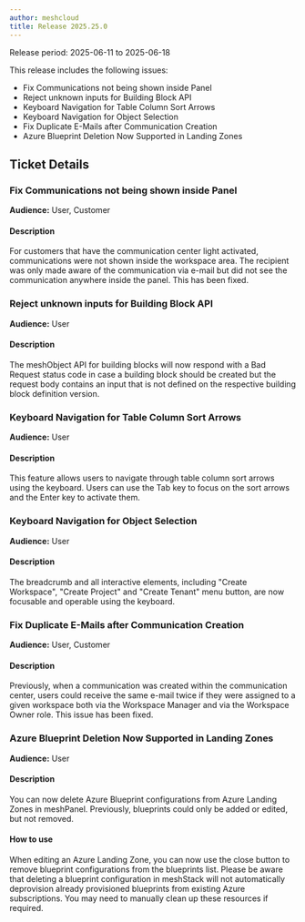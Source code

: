 ```yaml
---
author: meshcloud
title: Release 2025.25.0
---
```


Release period: 2025-06-11 to 2025-06-18

This release includes the following issues:
* Fix Communications not being shown inside Panel
* Reject unknown inputs for Building Block API
* Keyboard Navigation for Table Column Sort Arrows
* Keyboard Navigation for Object Selection
* Fix Duplicate E-Mails after Communication Creation
* Azure Blueprint Deletion Now Supported in Landing Zones
<!--truncate-->

## Ticket Details
### Fix Communications not being shown inside Panel
**Audience:** User, Customer<br>

#### Description
For customers that have the communication center light activated,
communications were not shown inside the workspace area. The recipient was
only made aware of the communication via e-mail but did not see the
communication anywhere inside the panel. This has been fixed.

### Reject unknown inputs for Building Block API
**Audience:** User<br>

#### Description
The meshObject API for building blocks will now respond
with a Bad Request status code in case a building block
should be created but the request body contains an input
that is not defined on the respective building block
definition version.

### Keyboard Navigation for Table Column Sort Arrows
**Audience:** User<br>

#### Description
This feature allows users to navigate through table column sort arrows using the keyboard.
Users can use the Tab key to focus on the sort arrows and the Enter key to activate them.

### Keyboard Navigation for Object Selection
**Audience:** User<br>

#### Description
The breadcrumb and all interactive elements, including "Create Workspace", "Create Project" and "Create Tenant"
menu button, are now focusable and operable using the keyboard.

### Fix Duplicate E-Mails after Communication Creation
**Audience:** User, Customer<br>

#### Description
Previously, when a communication was created within the communication center,
users could receive the same e-mail twice if they were assigned to a given
workspace both via the Workspace Manager and via the Workspace Owner role.
This issue has been fixed.

### Azure Blueprint Deletion Now Supported in Landing Zones
**Audience:** User<br>

#### Description
You can now delete Azure Blueprint configurations from Azure Landing Zones in meshPanel. Previously, blueprints 
could only be added or edited, but not removed.

#### How to use
When editing an Azure Landing Zone, you can now use the close button to remove blueprint configurations from 
the blueprints list. Please be aware that deleting a blueprint configuration in meshStack will not automatically 
deprovision already provisioned blueprints from existing Azure subscriptions. You may need to manually clean up 
these resources if required.

